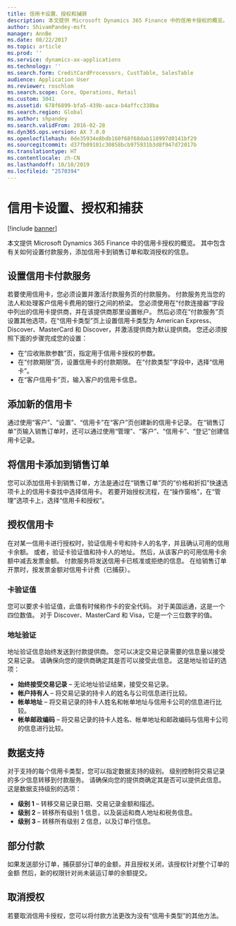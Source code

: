 ```yaml
---
title: 信用卡设置、授权和捕获
description: 本文提供 Microsoft Dynamics 365 Finance 中的信用卡授权的概览。 其中包含有关如何设置付款服务，添加信用卡到销售订单和取消授权的信息。
author: ShivamPandey-msft
manager: AnnBe
ms.date: 08/22/2017
ms.topic: article
ms.prod: ''
ms.service: dynamics-ax-applications
ms.technology: ''
ms.search.form: CreditCardProcessors, CustTable, SalesTable
audience: Application User
ms.reviewer: roschlom
ms.search.scope: Core, Operations, Retail
ms.custom: 3041
ms.assetid: 678f6899-bfa5-439b-aaca-b4affcc338ba
ms.search.region: Global
ms.author: shpandey
ms.search.validFrom: 2016-02-28
ms.dyn365.ops.version: AX 7.0.0
ms.openlocfilehash: 0de35934e8bdb160f68f68dab118997d0141bf29
ms.sourcegitcommit: d37fb09101c30858bcb975931b3d8f947d72017b
ms.translationtype: HT
ms.contentlocale: zh-CN
ms.lasthandoff: 10/10/2019
ms.locfileid: "2570394"
---
```

# <a name="credit-card-setup-authorization-and-capture"></a>信用卡设置、授权和捕获

[!include [banner](../includes/banner.md)]

本文提供 Microsoft Dynamics 365 Finance 中的信用卡授权的概览。 其中包含有关如何设置付款服务，添加信用卡到销售订单和取消授权的信息。

<a name="setting-up-the-credit-card-payment-service"></a>设置信用卡付款服务
------------------------------------------

若要使用信用卡，您必须设置并激活付款服务页的付款服务。 付款服务充当您的法人和处理客户信用卡费用的银行之间的桥梁。 您必须使用在“付款连接器”字段中列出的信用卡提供商，并在该提供商那里设置帐户。 然后必须在“付款服务”页设置其他选项，在“信用卡类型”页上设置信用卡类型为 American Express、Discover、MasterCard 和 Discover，并激活提供商为默认提供商。 您还必须按照下面的步骤完成您的设置：
-   在“应收账款参数”页，指定用于信用卡授权的参数。
-   在“付款期限”页，设置信用卡的付款期限。 在“付款类型”字段中，选择“信用卡”。
-   在“客户信用卡”页，输入客户的信用卡信息。

## <a name="adding-a-new-credit-card"></a>添加新的信用卡
通过使用“客户”、“设置”、“信用卡”在“客户”页创建新的信用卡记录。 在“销售订单”页输入销售订单时，还可以通过使用“管理”、“客户”、“信用卡”、“登记”创建信用卡记录。

<a name="adding-a-credit-card-to-a-sales-order"></a>将信用卡添加到销售订单
-------------------------------------

您可以添加信用卡到销售订单，方法是通过在“销售订单”页的“价格和折扣”快速选项卡上的信用卡查找中选择信用卡。 若要开始授权流程，在“操作窗格”，在“管理”选项卡上，选择“信用卡和授权”。

<a name="authorizing-a-credit-card"></a>授权信用卡
-------------------------

在对某一信用卡进行授权时，验证信用卡号和持卡人的名字，并且确认可用的信用卡余额。 或者，验证卡验证值和持卡人的地址。 然后，从该客户的可用信用卡余额中减去发票金额。 付款服务将发送信用卡已核准或拒绝的信息。 在给销售订单开票时，按发票金额对信用卡计费（已捕获）。

### <a name="card-verification-value"></a>卡验证值

您可以要求卡验证值，此值有时候称作卡的安全代码。 对于美国运通，这是一个四位数值。 对于 Discover、MasterCard 和 Visa，它是一个三位数字的值。

### <a name="address-verification"></a>地址验证

地址验证信息始终发送到付款提供商。 您可以决定交易记录需要的信息量以接受交易记录。 请确保向您的提供商确定其是否可以接受此信息。 这是地址验证的选项：
-   **始终接受交易记录** – 无论地址验证结果，接受交易记录。
-   **帐户持有人** – 将交易记录的持卡人的姓名与公司信息进行比较。
-   **帐单地址** – 将交易记录的持卡人姓名和帐单地址与信用卡公司的信息进行比较。
-   **帐单邮政编码** – 将交易记录的持卡人姓名、帐单地址和邮政编码与信用卡公司的信息进行比较。

## <a name="data-support"></a>数据支持
对于支持的每个信用卡类型，您可以指定数据支持的级别。 级别控制将交易记录的多少信息转移到付款服务。 请确保向您的提供商确定其是否可以提供此信息。 这是数据支持级别的选项：
-   **级别 1** – 转移交易记录日期、交易记录金额和描述。
-   **级别 2** – 转移所有级别 1 信息，以及装运和商人地址和税务信息。
-   **级别 3** – 转移所有级别 2 信息，以及订单行信息。

## <a name="partial-payments"></a>部分付款
如果发送部分订单，捕获部分订单的金额，并且授权关闭，该授权针对整个订单的金额 然后，新的权限针对尚未装运订单的余额提交。

## <a name="voiding-an-authorization"></a>取消授权
若要取消信用卡授权，您可以将付款方法更改为没有“信用卡类型”的其他方法。





